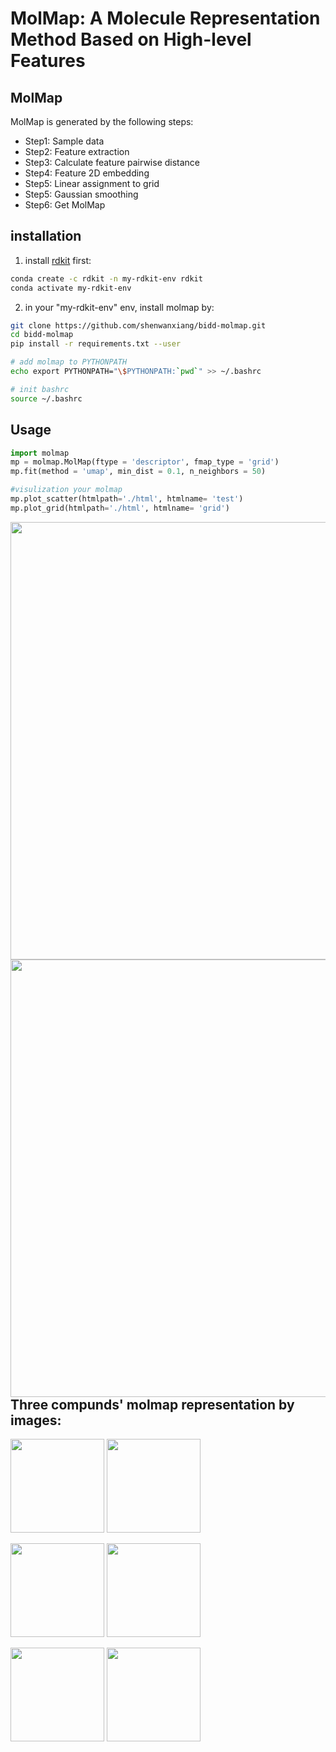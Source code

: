 # MolMap: A Molecule Representation Method Based on High-level Features

## MolMap
MolMap is generated by the following steps:

* Step1: Sample data 
* Step2: Feature extraction
* Step3: Calculate feature pairwise distance
* Step4: Feature 2D embedding
* Step5: Linear assignment to grid
* Step5: Gaussian smoothing
* Step6: Get MolMap


## installation

1. install [rdkit]('http://www.rdkit.org/docs/Install.html) first:
```bash
conda create -c rdkit -n my-rdkit-env rdkit
conda activate my-rdkit-env
```
2. in your "my-rdkit-env" env, install molmap by:

```bash
git clone https://github.com/shenwanxiang/bidd-molmap.git
cd bidd-molmap
pip install -r requirements.txt --user

# add molmap to PYTHONPATH
echo export PYTHONPATH="\$PYTHONPATH:`pwd`" >> ~/.bashrc

# init bashrc
source ~/.bashrc
```

## Usage

```python
import molmap
mp = molmap.MolMap(ftype = 'descriptor', fmap_type = 'grid')
mp.fit(method = 'umap', min_dist = 0.1, n_neighbors = 50)
```

```python
#visulization your molmap
mp.plot_scatter(htmlpath='./html', htmlname= 'test')
mp.plot_grid(htmlpath='./html', htmlname= 'grid')
```
<img src="https://github.com/shenwanxiang/bidd-molmap/blob/master/paper/html/scatter.png?raw=true" style="float: left; margin-right: 10px;" width="850" height="700" />
<img src="https://github.com/shenwanxiang/bidd-molmap/blob/master/paper/html/grid.png?raw=true" style="float: left; margin-right: 10px;" width="850" height="700" />



```python
#transform smiles
smiles_list = ['CC(=O)OC1=CC=CC=C1C(O)=O', 
               'CC(=O)NC1=CC=CC=C1C(O)=O',
               'CC(=O)CC1=CC=CC=C1C(O)=O']
x = mp.batch_transform(smiles_list, scale = True, 
                       scale_method = 'standard', 
                       smoothing = True, kernel_size = 41, 
                       sigma=2)
print(x.shape)
#3,37,37
```

```python
from rdkit import Chem
from rdkit.Chem import Draw
import matplotlib.pyplot as plt

#save your molmap image:
for i in range(len(smiles_list)):
    plt.imsave('./results/%s.png' % i, x[i], cmap = 'hsv')
    
for i, smiles in enumerate(smiles_list):
    fig = Draw.MolToMPL(Chem.MolFromSmiles(smiles), fitImage = True)
    fig.savefig('./results/mol_%s.png' % i, bbox_inches='tight')
    
```
Three compunds' molmap representation by images:
-----
<p float="center">
  <img src="https://github.com/shenwanxiang/bidd-molmap/blob/master/paper/results/mol_0.png?raw=true" width="150" height="150"/> 
  <img src="https://github.com/shenwanxiang/bidd-molmap/blob/master/paper/results/0.png?raw=true" width="150" height="150" />
</p>
<p float="center">
  <img src="https://github.com/shenwanxiang/bidd-molmap/blob/master/paper/results/mol_1.png?raw=true" width="150" height="150"/> 
  <img src="https://github.com/shenwanxiang/bidd-molmap/blob/master/paper/results/1.png?raw=true" width="150" height="150" />
</p>
<p float="center">
  <img src="https://github.com/shenwanxiang/bidd-molmap/blob/master/paper/results/mol_2.png?raw=true" width="150" height="150"/> 
  <img src="https://github.com/shenwanxiang/bidd-molmap/blob/master/paper/results/2.png?raw=true" width="150" height="150" />
</p>

